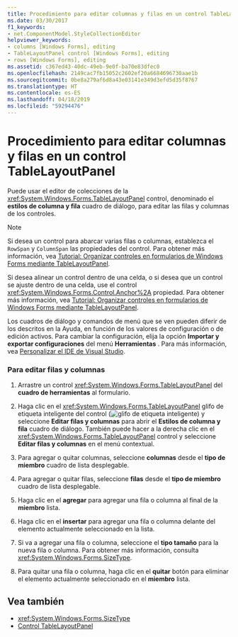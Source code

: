 ```yaml
---
title: Procedimiento para editar columnas y filas en un control TableLayoutPanel
ms.date: 03/30/2017
f1_keywords:
- net.ComponentModel.StyleCollectionEditor
helpviewer_keywords:
- columns [Windows Forms], editing
- TableLayoutPanel control [Windows Forms], editing
- rows [Windows Forms], editing
ms.assetid: c367ed43-40dc-49eb-9e0f-ba70e83dfec0
ms.openlocfilehash: 2149cac7fb15052c2602ef20a6684696730aae1b
ms.sourcegitcommit: 0be8a279af6d8a43e03141e349d3efd5d35f8767
ms.translationtype: HT
ms.contentlocale: es-ES
ms.lasthandoff: 04/18/2019
ms.locfileid: "59294476"
---
```

# <a name="how-to-edit-columns-and-rows-in-a-tablelayoutpanel-control"></a>Procedimiento para editar columnas y filas en un control TableLayoutPanel
Puede usar el editor de colecciones de la <xref:System.Windows.Forms.TableLayoutPanel> control, denominado el **estilos de columna y fila** cuadro de diálogo, para editar las filas y columnas de los controles.  
  
> [!NOTE]
>  Si desea un control para abarcar varias filas o columnas, establezca el `RowSpan` y `ColumnSpan` las propiedades del control. Para obtener más información, vea [Tutorial: Organizar controles en formularios de Windows Forms mediante TableLayoutPanel](walkthrough-arranging-controls-on-windows-forms-using-a-tablelayoutpanel.md).  
>   
>  Si desea alinear un control dentro de una celda, o si desea que un control se ajuste dentro de una celda, use el control <xref:System.Windows.Forms.Control.Anchor%2A> propiedad. Para obtener más información, vea [Tutorial: Organizar controles en formularios de Windows Forms mediante TableLayoutPanel](walkthrough-arranging-controls-on-windows-forms-using-a-tablelayoutpanel.md).  
>   
>  Los cuadros de diálogo y comandos de menú que se ven pueden diferir de los descritos en la Ayuda, en función de los valores de configuración o de edición activos. Para cambiar la configuración, elija la opción **Importar y exportar configuraciones** del menú **Herramientas** . Para más información, vea [Personalizar el IDE de Visual Studio](/visualstudio/ide/personalizing-the-visual-studio-ide).  
  
### <a name="to-edit-rows-and-columns"></a>Para editar filas y columnas  
  
1. Arrastre un control <xref:System.Windows.Forms.TableLayoutPanel> del **cuadro de herramientas** al formulario.  
  
2. Haga clic en el <xref:System.Windows.Forms.TableLayoutPanel> glifo de etiqueta inteligente del control (![glifo de etiqueta inteligente](./media/vs-winformsmttagglyph.gif "VS_WinFormSmtTagGlyph")) y seleccione **Editar filas y columnas** para abrir el  **Estilos de columna y fila** cuadro de diálogo. También puede hacer a la derecha clic en el <xref:System.Windows.Forms.TableLayoutPanel> control y seleccione **Editar filas y columnas** en el menú contextual.  
  
3. Para agregar o quitar columnas, seleccione **columnas** desde el **tipo de miembro** cuadro de lista desplegable.  
  
4. Para agregar o quitar filas, seleccione **filas** desde el **tipo de miembro** cuadro de lista desplegable.  
  
5. Haga clic en el **agregar** para agregar una fila o columna al final de la **miembro** lista.  
  
6. Haga clic en el **insertar** para agregar una fila o columna delante del elemento actualmente seleccionado en la lista.  
  
7. Si va a agregar una fila o columna, seleccione el **tipo tamaño** para la nueva fila o columna. Para obtener más información, consulta <xref:System.Windows.Forms.SizeType>.  
  
8. Para quitar una fila o columna, haga clic en el **quitar** botón para eliminar el elemento actualmente seleccionado en el **miembro** lista.  
  
## <a name="see-also"></a>Vea también

- <xref:System.Windows.Forms.SizeType>
- [Control TableLayoutPanel](tablelayoutpanel-control-windows-forms.md)
